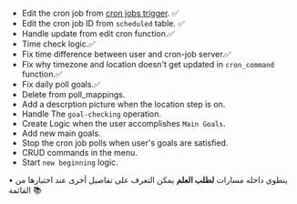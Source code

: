 - Edit the cron job from [cron jobs trigger](cron-job.org). ✅
- Edit the cron job ID from `scheduled` table. ✅
- Handle update from edit cron function.✅
- Time check logic.✅
- Fix time difference between user and cron-job server.✅
- Fix why timezone and location doesn't get updated in `cron_command` function.✅
- Fix daily poll goals.✅
- Delete from poll_mappings.
- Add a descrption picture when the location step is on.
- Handle The `goal-checking` operation.
- Create Logic when the user accomplishes `Main Goals`.
- Add new main goals.
- Stop the cron job polls when user's goals are satisfied.
- CRUD commands in the menu.
- Start `new beginning` logic.


• ينطوي داخله مسارات <b>لطلب العلم</b> يمكن التعرف على تفاصيل أخرى عند اختيارها من القائمة 📚
